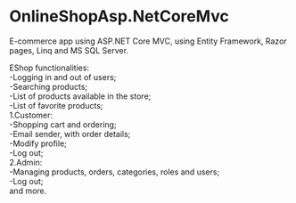 # OnlineShopAsp.NetCoreMvc
E-commerce app using ASP.NET Core MVC, using Entity Framework, Razor pages, Linq and MS SQL Server.

EShop functionalities: <br/>
-Logging in and out of users; <br/>
-Searching products; <br/>
-List of products available in the store; <br/>
-List of favorite products; <br/>
1.Customer: <br/>
-Shopping cart and ordering; <br/>
-Email sender, with order details; <br/>
-Modify profile; <br/>
-Log out; <br/>
2.Admin: <br/>
-Managing products, orders, categories, roles and users; <br/>
-Log out; <br/>
and more. <br/>
